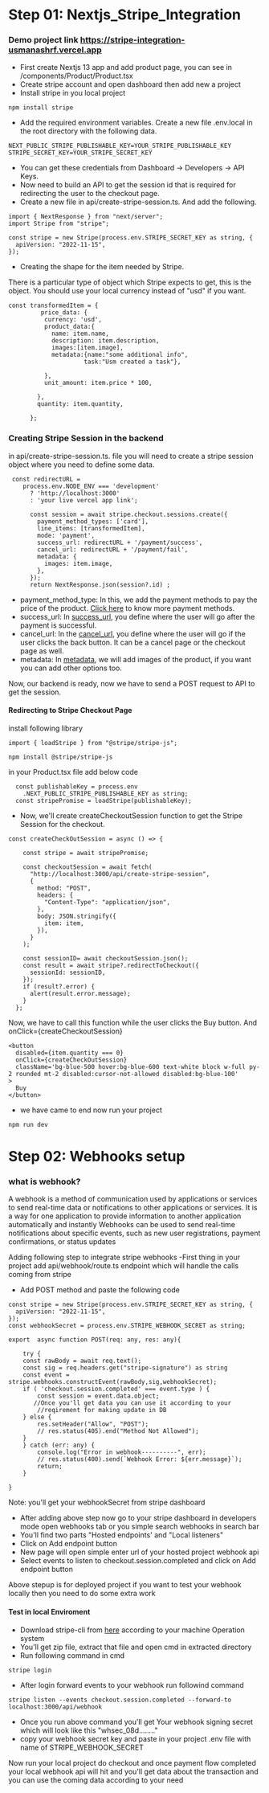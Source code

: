 # Step 01: Nextjs_Stripe_Integration
### Demo project link https://stripe-integration-usmanashrf.vercel.app
- First create Nextjs 13 app and add product page, you can see in /components/Product/Product.tsx
- Create stripe account and open dashboard then add new a project 
- Install stripe in you local project
 ```
 npm install stripe
 ```
 - Add the required environment variables. Create a new file .env.local in the root directory with the following data.
 ```
 NEXT_PUBLIC_STRIPE_PUBLISHABLE_KEY=YOUR_STRIPE_PUBLISHABLE_KEY
STRIPE_SECRET_KEY=YOUR_STRIPE_SECRET_KEY
 ```
- You can get these credentials from Dashboard -> Developers -> API Keys.
- Now need to build an API to get the session id that is required for redirecting the user to the checkout page.
- Create a new file in api/create-stripe-session.ts. And add the following.
```
import { NextResponse } from "next/server";
import Stripe from "stripe";

const stripe = new Stripe(process.env.STRIPE_SECRET_KEY as string, {
  apiVersion: "2022-11-15",
});
```

- Creating the shape for the item needed by Stripe.

There is a particular type of object which Stripe expects to get, this is the object. You should use your local currency instead of "usd" if you want.

```
const transformedItem = {
         price_data: {
          currency: 'usd',
          product_data:{
            name: item.name,
            description: item.description,
            images:[item.image],
            metadata:{name:"some additional info",
                     task:"Usm created a task"},

          },
          unit_amount: item.price * 100,

        },
        quantity: item.quantity,
        
      };
```
### Creating Stripe Session in the backend
in api/create-stripe-session.ts. file you will need to create a stripe session object where you need to define some data.

```
 const redirectURL =
    process.env.NODE_ENV === 'development'
      ? 'http://localhost:3000'
      : 'your live vercel app link';

      const session = await stripe.checkout.sessions.create({
        payment_method_types: ['card'],
        line_items: [transformedItem],
        mode: 'payment',
        success_url: redirectURL + '/payment/success',
        cancel_url: redirectURL + '/payment/fail',
        metadata: {
          images: item.image,
        },
      });
      return NextResponse.json(session?.id) ;
```

- payment_method_type: In this, we add the payment methods to pay the price of the product. [Click here](https://stripe.com/docs/api/checkout/sessions/create#create_checkout_session-payment_method_types) to know more payment methods.
- success_url: In [success_url](https://stripe.com/docs/api/checkout/sessions/create#create_checkout_session-success_url), you define where the user will go after the payment is successful.
- cancel_url: In the [cancel_url](https://stripe.com/docs/api/checkout/sessions/object#checkout_session_object-cancel_url), you define where the user will go if the user clicks the back button. It can be a cancel page or   the checkout page as well.
- metadata: In [metadata](https://stripe.com/docs/api/checkout/sessions/create#create_checkout_session-metadata), we will add images of the product, if you want you can add other options too.

Now, our backend is ready, now we have to send a POST request to API to get the session.

#### Redirecting to Stripe Checkout Page
install following library
```
import { loadStripe } from "@stripe/stripe-js";
```

```
npm install @stripe/stripe-js
```

in your Product.tsx file add below code
```
  const publishableKey = process.env
    .NEXT_PUBLIC_STRIPE_PUBLISHABLE_KEY as string;
  const stripePromise = loadStripe(publishableKey);
```
- Now, we'll create createCheckoutSession function to get the Stripe Session for the checkout.
```
const createCheckOutSession = async () => {
    
    const stripe = await stripePromise;

    const checkoutSession = await fetch(
      "http://localhost:3000/api/create-stripe-session",
      {
        method: "POST",
        headers: {
          "Content-Type": "application/json",
        },
        body: JSON.stringify({
          item: item,
        }),
      }
    );

    const sessionID= await checkoutSession.json();
    const result = await stripe?.redirectToCheckout({
      sessionId: sessionID,
    });
    if (result?.error) {
      alert(result.error.message);
    }
  };
```
Now, we have to call this function while the user clicks the Buy button.
And onClick={createCheckoutSession}

```
<button
  disabled={item.quantity === 0}
  onClick={createCheckOutSession}
  className='bg-blue-500 hover:bg-blue-600 text-white block w-full py-2 rounded mt-2 disabled:cursor-not-allowed disabled:bg-blue-100'
>
  Buy
</button>
```
- we have came to end now run your project
```
npm run dev
```
# Step 02: Webhooks setup
### what is webhook?
A webhook is a method of communication used by applications or services to send real-time data or notifications to other applications or services. It is a way for one application to provide information to another application automatically and instantly
Webhooks can be used to send real-time notifications about specific events, such as new user registrations, payment confirmations, or status updates

Adding following step to integrate stripe webhooks 
-First thing in your project add api/webhook/route.ts endpoint which will handle the calls coming from stripe
- Add POST method and paste the following code

```
const stripe = new Stripe(process.env.STRIPE_SECRET_KEY as string, {
  apiVersion: "2022-11-15",
});
const webhookSecret = process.env.STRIPE_WEBHOOK_SECRET as string;

export  async function POST(req: any, res: any){
    
    try {
    const rawBody = await req.text();
    const sig = req.headers.get("stripe-signature") as string
    const event = stripe.webhooks.constructEvent(rawBody,sig,webhookSecret);
    if ( 'checkout.session.completed' === event.type ) {
        const session = event.data.object;
       //Once you'll get data you can use it according to your 
        //reqirement for making update in DB
    } else {
        res.setHeader("Allow", "POST");
        // res.status(405).end("Method Not Allowed");
    }
    } catch (err: any) {
        console.log("Error in webhook----------", err);
        // res.status(400).send(`Webhook Error: ${err.message}`);
        return;
    }
   
}
```
Note: you'll get your webhookSecret from stripe dashboard

- After adding above step now go to your stripe dashboard in developers mode open webhooks tab or you simple search webhooks in search bar
- You'll find two parts "Hosted endpoints' and "Local listeners"
- Click on Add endpoint button
- New page will open simple enter url of your hosted project webhook api
- Select events to listen to checkout.session.completed and click on Add endpoint button

Above stepup is for deployed project if you want to test your webhook locally then you need to do some extra work
#### Test in local Enviroment
- Download stripe-cli from [here](https://github.com/stripe/stripe-cli/releases/tag/v1.14.7
) according to your machine Operation system
- You'll get zip file, extract that file and open cmd in extracted directory
- Run following command in cmd

```
stripe login
```
- After login forward events to your webhook run followind command

```
stripe listen --events checkout.session.completed --forward-to localhost:3000/api/webhook
```
- Once you run above command you'll get Your webhook signing secret which will look like this "whsec_08d........"
- copy your webhook secret key and paste in your project .env file with name of STRIPE_WEBHOOK_SECRET

Now run your local project do checkout and once payment flow completed your local webhook api will hit and you'll get data about the transaction and you can use the coming data according to your need
